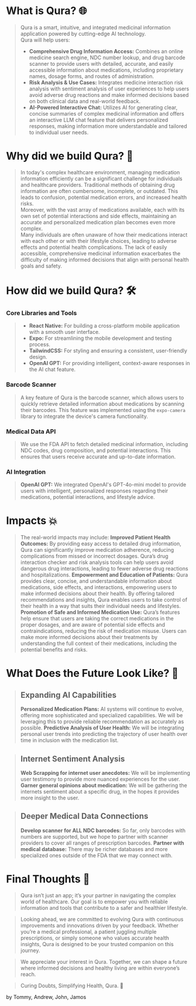 # What is Qura? 🌐
> Qura is a smart, intuitive, and integrated medicinal information application powered by cutting-edge AI technology.  
> Qura will help users:
> * **Comprehensive Drug Information Access:** Combines an online medicine search engine, NDC number lookup, and drug barcode scanner to provide users with detailed, accurate, and easily accessible information about medications, including proprietary names, dosage forms, and routes of administration.
> * **Risk Analysis & Use Cases:** Integrates medicine interaction risk analysis with sentiment analysis of user experiences to help users avoid adverse drug reactions and make informed decisions based on both clinical data and real-world feedback.
> * **AI-Powered Interactive Chat:** Utilizes AI for generating clear, concise summaries of complex medicinal information and offers an interactive LLM chat feature that delivers personalized responses, making information more understandable and tailored to individual user needs.

# Why did we build Qura? 💊
> In today's complex healthcare environment, managing medication information efficiently can be a significant challenge for individuals and healthcare providers. Traditional methods of obtaining drug information are often cumbersome, incomplete, or outdated. This leads to confusion, potential medication errors, and increased health risks.  
> Moreover, with the vast array of medications available, each with its own set of potential interactions and side effects, maintaining an accurate and personalized medication plan becomes even more complex.  
> Many individuals are often unaware of how their medications interact with each other or with their lifestyle choices, leading to adverse effects and potential health complications. The lack of easily accessible, comprehensive medicinal information exacerbates the difficulty of making informed decisions that align with personal health goals and safety.

# How did we build Qura? 🛠️
### Core Libraries and Tools
> * **React Native:** For building a cross-platform mobile application with a smooth user interface.
> * **Expo:** For streamlining the mobile development and testing process.
> * **TailwindCSS:** For styling and ensuring a consistent, user-friendly design.
> * **OpenAI GPT:** For providing intelligent, context-aware responses in the AI chat feature.

### Barcode Scanner
> A key feature of Qura is the barcode scanner, which allows users to quickly retrieve detailed information about medications by scanning their barcodes. This feature was implemented using the `expo-camera` library to integrate the device's camera functionality.

### Medical Data API
> We use the FDA API to fetch detailed medicinal information, including NDC codes, drug composition, and potential interactions. This ensures that users receive accurate and up-to-date information.

### AI Integration
> **OpenAI GPT:** We integrated OpenAI's GPT-4o-mini model to provide users with intelligent, personalized responses regarding their medications, potential interactions, and lifestyle advice.

# Impacts 💥
> The real-world impacts may include:
> **Improved Patient Health Outcomes:** By providing easy access to detailed drug information, Qura can significantly improve medication adherence, reducing complications from missed or incorrect dosages. Qura’s drug interaction checker and risk analysis tools can help users avoid dangerous drug interactions, leading to fewer adverse drug reactions and hospitalizations.
> **Empowerment and Education of Patients:** Qura provides clear, concise, and understandable information about medications, side effects, and interactions, empowering users to make informed decisions about their health. By offering tailored recommendations and insights, Qura enables users to take control of their health in a way that suits their individual needs and lifestyles.
> **Promotion of Safe and Informed Medication Use:** Qura’s features help ensure that users are taking the correct medications in the proper dosages, and are aware of potential side effects and contraindications, reducing the risk of medication misuse. Users can make more informed decisions about their treatments by understanding the full context of their medications, including the potential benefits and risks.

# What Does the Future Look Like? 🔮

> ## Expanding AI Capabilities
> **Personalized Medication Plans:** AI systems will continue to evolve, offering more sophisticated and specialized capabilities. We will be leveraging this to provide reliable recommendation as accurately as possible.
> **Predictive Analysis of User Health:** We will be integrating personal user trends into predicting the trajectory of user health over time in inclusion with the medication list.

> ## Internet Sentiment Analysis
> **Web Scrapping for internet user anecdotes:** We will be implementing user testimony to provide more nuanced experiences for the user.
> **Garner general opinions about medication:** We will be gathering the internets sentiment about a specific drug, in the hopes it provides more insight to the user.

> ## Deeper Medical Data Connections
> **Develop scanner for ALL NDC barcodes:** So far, only barcodes with numbers are supported, but we hope to partner with scanner providers to cover all ranges of prescription barcodes.
> **Partner with medical database:** There may be richer databases and more specialized ones outside of the FDA that we may connect with.

# Final Thoughts 👋
> Qura isn’t just an app; it’s your partner in navigating the complex world of healthcare. Our goal is to empower you with reliable information and tools that contribute to a safer and healthier lifestyle.

> Looking ahead, we are committed to evolving Qura with continuous improvements and innovations driven by your feedback. Whether you’re a medical professional, a patient juggling multiple prescriptions, or simply someone who values accurate health insights, Qura is designed to be your trusted companion on this journey.

> We appreciate your interest in Qura. Together, we can shape a future where informed decisions and healthy living are within everyone’s reach.

> Curing Doubts, Simplifying Health, Qura. 🌟

by Tommy, Andrew, John, Jamos
